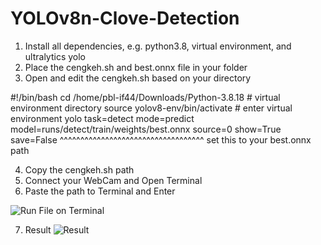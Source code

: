 # YOLOv8n-Clove-Detection

1. Install all dependencies, e.g. python3.8, virtual environment, and ultralytics yolo
2. Place the cengkeh.sh and best.onnx file in your folder
3. Open and edit the cengkeh.sh based on your directory

#!/bin/bash
cd /home/pbl-if44/Downloads/Python-3.8.18 # virtual environment directory
source yolov8-env/bin/activate # enter virtual environment
yolo task=detect mode=predict model=runs/detect/train/weights/best.onnx source=0 show=True save=False
                                    ^^^^^^^^^^^^^^^^^^^^^^^^^^^^^^^^^^^
                                    set this to your best.onnx path

4. Copy the cengkeh.sh path
5. Connect your WebCam and Open Terminal
6. Paste the path to Terminal and Enter

![Run File on Terminal](https://github.com/user-attachments/assets/1902685f-d7ba-4542-9b2c-d0fab119bb73)

7. Result
![Result](https://github.com/user-attachments/assets/cdad312f-b68b-4307-8768-3775bdfdb712)
